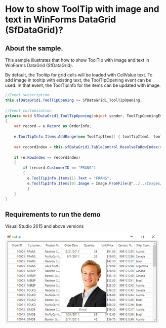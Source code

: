# How to show ToolTip with image and text in WinForms DataGrid (SfDataGrid)?

## About the sample.
This sample illustrates that how to show ToolTip with image and text in WinForms DataGrid (SfDataGrid).

By default, the Tooltip for grid cells will be loaded with CellValue text. To add image in tooltip with existing text, the ToolTipOpening event can be used. In that event, the ToolTipInfo for the items can be updated with image.

```C#
//Event subscription
this.sfDataGrid1.ToolTipOpening += SfDataGrid1_ToolTipOpening;

//Event customization
private void SfDataGrid1_ToolTipOpening(object sender, ToolTipOpeningEventArgs e)
{
    var record = e.Record as OrderInfo;

    e.ToolTipInfo.Items.AddRange(new ToolTipItem[] { toolTipItem1, toolTipItem2 });

    var recordIndex = this.sfDataGrid1.TableControl.ResolveToRowIndex(record);

    if (e.RowIndex == recordIndex)
    {
        if (record.CustomerID == "FRANS")
        {
          e.ToolTipInfo.Items[1].Text = "FRANS";                        
          e.ToolTipInfo.Items[0].Image = Image.FromFile(@"../../Images/FRANS.png");
          }
    }
}
```
## Requirements to run the demo
Visual Studio 2015 and above versions

![Image in tooltip](Image%20in%20tooltip.png)
